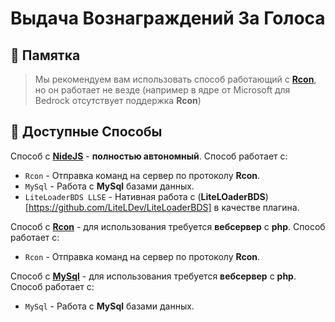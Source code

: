 # Выдача Вознаграждений За Голоса

## 🔮 Памятка

>Мы рекомендуем вам использовать способ работающий с [**Rcon**](/docs/RewardSystem/RCON-Method.md), но он работает не везде (например в ядре от Microsoft для Bedrock отсутствует поддержка **Rcon**)

## 🧩 Доступные Способы

Способ с [**NideJS**](/docs/RewardSystem/NodeJS-Module-Method.md) - **полностью автономный**. Способ работает с: 
- `Rcon` - Отправка команд на сервер по протоколу **Rcon**.
- `MySql` - Работа с **MySql** базами данных.
- `LiteLoaderBDS LLSE` - Нативная работа с (**LiteLOaderBDS**)[https://github.com/LiteLDev/LiteLoaderBDS] в качестве плагина.

Способ с [**Rcon**](/docs/RewardSystem/RCON-Method.md) - для использования требуется **вебсервер** с **php**. Способ работает с:
- `Rcon` - Отправка команд на сервер по протоколу **Rcon**.

Способ с [**MySql**](/docs/RewardSystem/RCON-Method.md) - для использования требуется **вебсервер** с **php**. Способ работает с:
- `MySql` - Работа с **MySql** базами данных.
